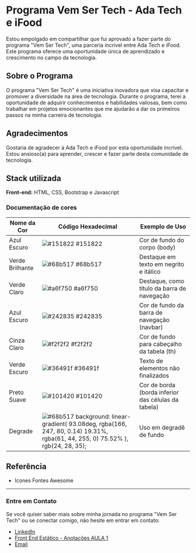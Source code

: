 # Programa Vem Ser Tech - Ada Tech e iFood

Estou empolgado em compartilhar que fui aprovado a fazer parte do programa "Vem Ser Tech", uma parceria incrível entre Ada Tech e iFood. Este programa oferece uma oportunidade única de aprendizado e crescimento no campo da tecnologia.

## Sobre o Programa

O programa "Vem Ser Tech" é uma iniciativa inovadora que visa capacitar e promover a diversidade na área de tecnologia. Durante o programa, terei a oportunidade de adquirir conhecimentos e habilidades valiosas, bem como trabalhar em projetos emocionantes que me ajudarão a dar os primeiros passos na minha carreira de tecnologia.


## Agradecimentos

Gostaria de agradecer à Ada Tech e iFood por esta oportunidade incrível. Estou ansioso(a) para aprender, crescer e fazer parte desta comunidade de tecnologia.



## Stack utilizada

**Front-end:** HTML, CSS, Bootstrap e Javascript


### Documentação de cores

| Nome da Cor       | Código Hexadecimal       | Exemplo de Uso                                  |
| ----------------- | ------------------------ | ---------------------------------------------- |
| Azul Escuro       | ![#151822](https://via.placeholder.com/10/151822?text=+) #151822 | Cor de fundo do corpo (body)                  |
| Verde Brilhante   | ![#68b517](https://via.placeholder.com/10/68b517?text=+) #68b517 | Destaque em texto em negrito e itálico        |
| Verde Claro       | ![#a6f750](https://via.placeholder.com/10/a6f750?text=+) #a6f750 | Destaque, como título da barra de navegação   |
| Azul Escuro       | ![#242835](https://via.placeholder.com/10/242835?text=+) #242835 | Cor de fundo da barra de navegação (navbar)   |
| Cinza Claro       | ![#f2f2f2](https://via.placeholder.com/10/f2f2f2?text=+) #f2f2f2 | Cor de fundo para cabeçalho da tabela (th)    |
| Verde Escuro      | ![#36491f](https://via.placeholder.com/10/36491f?text=+) #36491f | Texto de elementos não finalizados            |
| Preto Suave       | ![#101420](https://via.placeholder.com/10/101420?text=+) #101420 | Cor de borda (borda inferior das células da tabela) |
| Degrade           | ![#68b517](https://via.placeholder.com/10/68b517?text=+) background: linear-gradient( 93.08deg, rgba(166, 247, 80, 0.14) 19.31%, rgba(61, 44, 255, 0) 75.52% ), rgb(24, 28, 35); | Uso em degradê de fundo |

## Referência

- Icones Fontes Awesome

---
### Entre em Contato

Se você quiser saber mais sobre minha jornada no programa "Vem Ser Tech" ou se conectar comigo, não hesite em entrar em contato:

- [LinkedIn](https://www.linkedin.com/in/hugohendrix/)
- [Front End Estático - Anotações AULA 1](https://hugohendrix.notion.site/Front-End-Est-tico-Anota-es-AULA-1-9a5b43e55d7c4297a2b4dcb662eec346?pvs=4)
- [Email](mailto:hugohendrixc@gmail)
